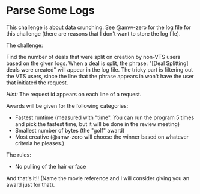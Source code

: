 # Parse Some Logs

This challenge is about data crunching. See @amw-zero for the log file for this challenge (there are reasons that I don't want to store the log file).

The challenge:

Find the number of deals that were split on creation by non-VTS users based on the given logs. When a deal is split, the phrase: "[Deal Splitting] <n> deals were created" will appear in the log file. The tricky part is filtering out the VTS users, since the line that the phrase appears in won't have the user that initiated the request.

*Hint:* The request id appears on each line of a request.

Awards will be given for the following categories:

- Fastest runtime (measured with "time". You can run the program 5 times and pick the fastest time, but it will be done in the review meeting)
- Smallest number of bytes (the "golf" award)
- Most creative (@amw-zero will choose the winner based on whatever criteria he pleases.)

The rules:
* No pulling of the hair or face

And that's it!! (Name the movie reference and I will consider giving you an award just for that).
